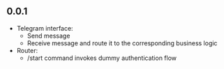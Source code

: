 ## 0.0.1

- Telegram interface:
   - Send message
   - Receive message and route it to the corresponding business logic
- Router:
   - /start command invokes dummy authentication flow

